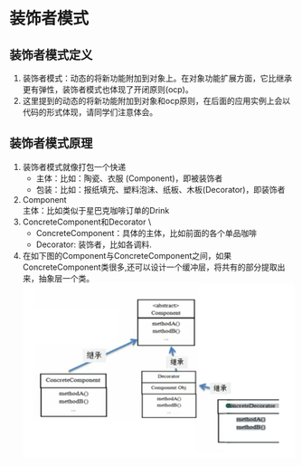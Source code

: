 # 装饰者模式

## 装饰者模式定义

1) 装饰者模式：动态的将新功能附加到对象上。在对象功能扩展方面，它比继承更有弹性，装饰者模式也体现了开闭原则(ocp)。
2) 这里提到的动态的将新功能附加到对象和ocp原则，在后面的应用实例上会以代码的形式体现，请同学们注意体会。

## 装饰者模式原理

1) 装饰者模式就像打包一个快递
    - 主体：比如：陶瓷、衣服 (Component)，即被装饰者
    - 包装：比如：报纸填充、塑料泡沫、纸板、木板(Decorator)，即装饰者
2) Component \
   主体：比如类似于星巴克咖啡订单的Drink
3) ConcreteComponent和Decorator \
    - ConcreteComponent：具体的主体，比如前面的各个单品咖啡
    - Decorator: 装饰者，比如各调料.
4) 在如下图的Component与ConcreteComponent之间，如果ConcreteComponent类很多,还可以设计一个缓冲层，将共有的部分提取出来，抽象层一个类。 \
   ![img.png](../../../resources/picture/img25.png)


